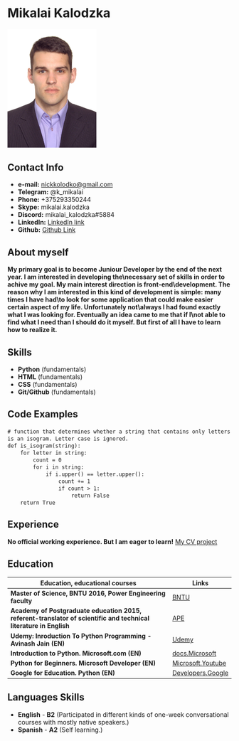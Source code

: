 # Mikalai Kalodzka
<img src="assets/img/IMG_1909-1.jpg" alt="foto" width="200px">


## Contact Info

* **e-mail:** nickkolodko@gmail.com
* **Telegram:** @k_mikalai
* **Phone:** +375293350244
* **Skype:** mikalai.kalodzka
* **Discord:** mikalai_kalodzka#5884
* **LinkedIn:** [LinkedIn link](https://www.linkedin.com/in/mikalai-kalodzka-790278210/)
* **Github:** [Github Link](https://github.com/MikalaiKalodzka)

## About myself

**My primary goal is to become Juniour Developer by the end of the next year. I am interested in developing the\necessary set of skills in order to achive my goal. My main interest direction is front-end\development. The reason why I am interested in this kind of development is simple: many times I have had\to look for some application that could make easier certain aspect of my life. Unfortunately not\always I had found exactly what I was looking for. Eventually an idea came to me that if I\not able to find what I need than I should do it myself. But first of all I have to learn how to realize it.**

## Skills

* **Python** (fundamentals)
* **HTML** (fundamentals)
* **CSS** (fundamentals)
* **Git/Github** (fundamentals)

## Code Examples
```
# function that determines whether a string that contains only letters is an isogram. Letter case is ignored.
def is_isogram(string):
    for letter in string:
        count = 0
        for i in string:
            if i.upper() == letter.upper():
                count += 1
                if count > 1:
                    return False
    return True
```

## Experience
**No official working experience. But I am eager to learn!**
[My CV project](https://github.com/MikalaiKalodzka/rsschool-cv.git)

## Education

|Education, educational courses|Links|
|---|---|
| __Master of Science, BNTU 2016, Power Engineering faculty__ | [BNTU](http://www.bntu.by/) |
|__Academy of Postgraduate education 2015, referent-translator of scientific and technical literature in English__ | [APE](http://www.academy.edu.by/) |
|__Udemy: Inroduction To Python Programming - Avinash Jain (EN)__ | [Udemy](https://www.udemy.com/course/pythonforbeginnersintro/) |
|__Introduction to Python. Microsoft.com (EN)__ | [docs.Microsoft](https://docs.microsoft.com/en-us/learn/modules/intro-to-python/)|
|__Python for Beginners. Microsoft Developer (EN)__ | [Microsoft.Youtube](https://www.youtube.com/playlist?list=PLlrxD0HtieHhS8VzuMCfQD4uJ9yne1mE6) |
|__Google for Education. Python (EN)__ | [Developers.Google](https://developers.google.com/edu/python) |

## Languages Skills
* **English** - **B2** (Participated in different kinds of one-week conversational courses with mostly native speakers.)
* **Spanish** - **A2** (Self learning.)
